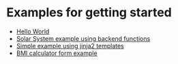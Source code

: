 # Examples for getting started

* [Hello World](hello_world.py)
* [Solar System example using backend functions](solarsystem_backend.py)
* [Simple example using jinja2 templates](jinja2_example.py)
* [BMI calculator form example](bmi_calculator.py)

